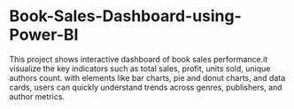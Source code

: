 # Book-Sales-Dashboard-using-Power-BI
This project shows interactive dashboard of book sales performance.it visualize the key indicators such as total sales, profit, units sold, unique authors count. with elements like bar charts, pie and donut charts, and data cards, users can quickly understand trends across genres, publishers, and author metrics.
